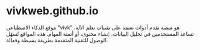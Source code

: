 # vivkweb.github.io
موقع الذكاء الاصطناعي "vivk" هو منصة تقدم أدوات تعتمد على تقنيات تعلم الآلة، تساعد المستخدمين في تحليل البيانات، إنشاء محتوى، أو أتمتة المهام. هذه المواقع تُسهّل الوصول للتقنية المتقدمة بطريقة بسيطة وفعالة.
